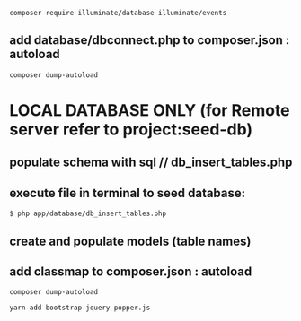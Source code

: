 ```
composer require illuminate/database illuminate/events
```
## add database/dbconnect.php to composer.json : autoload
```
composer dump-autoload
```
# LOCAL DATABASE ONLY (for Remote server refer to project:seed-db)
## populate schema with sql // db_insert_tables.php
## execute file in terminal to seed database:
```
$ php app/database/db_insert_tables.php
```
## create and populate models (table names)
## add classmap to composer.json : autoload
```
composer dump-autoload
```
```
yarn add bootstrap jquery popper.js
```